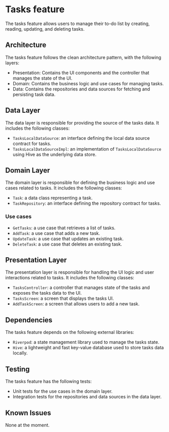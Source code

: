 # Tasks feature
The tasks feature allows users to manage their to-do list by creating, reading, updating, and deleting tasks.

## Architecture

The tasks feature follows the clean architecture pattern, with the following layers:

- Presentation: Contains the UI components and the controller that manages the state of the UI.
- Domain: Contains the business logic and use cases for managing tasks.
- Data: Contains the repositories and data sources for fetching and persisting task data.
## Data Layer
The data layer is responsible for providing the source of the tasks data. It includes the following classes:

- `TasksLocalDataSource`: an interface defining the local data source contract for tasks.
- `TasksLocalDataSourceImpl`: an implementation of `TasksLocalDataSource` using Hive as the underlying data store.
## Domain Layer
The domain layer is responsible for defining the business logic and use cases related to tasks. It includes the following classes:

- `Task`: a data class representing a task.
- `TaskRepository`: an interface defining the repository contract for tasks.
### Use cases
- `GetTasks`: a use case that retrieves a list of tasks.
- `AddTask`: a use case that adds a new task.
- `UpdateTask`: a use case that updates an existing task.
- `DeleteTask`: a use case that deletes an existing task.
## Presentation Layer
The presentation layer is responsible for handling the UI logic and user interactions related to tasks. It includes the following classes:

- `TasksController`: a controller that manages state of the tasks and exposes the tasks data to the UI.
- `TasksScreen`: a screen that displays the tasks UI.
- `AddTaskScreen`: a screen that allows users to add a new task.


## Dependencies
The tasks feature depends on the following external libraries:

- `Riverpod`: a state management library used to manage the tasks state.
- `Hive`: a lightweight and fast key-value database used to store tasks data locally.

## Testing

The tasks feature has the following tests:

- Unit tests for the use cases in the domain layer.
- Integration tests for the repositories and data sources in the data layer.

## Known Issues

None at the moment.